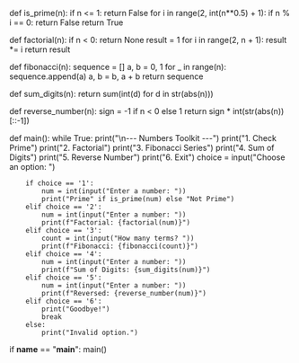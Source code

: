 def is_prime(n):
    if n <= 1:
        return False
    for i in range(2, int(n**0.5) + 1):
        if n % i == 0:
            return False
    return True

def factorial(n):
    if n < 0:
        return None
    result = 1
    for i in range(2, n + 1):
        result *= i
    return result

def fibonacci(n):
    sequence = []
    a, b = 0, 1
    for _ in range(n):
        sequence.append(a)
        a, b = b, a + b
    return sequence

def sum_digits(n):
    return sum(int(d) for d in str(abs(n)))

def reverse_number(n):
    sign = -1 if n < 0 else 1
    return sign * int(str(abs(n))[::-1])

def main():
    while True:
        print("\n--- Numbers Toolkit ---")
        print("1. Check Prime")
        print("2. Factorial")
        print("3. Fibonacci Series")
        print("4. Sum of Digits")
        print("5. Reverse Number")
        print("6. Exit")
        choice = input("Choose an option: ")

        if choice == '1':
            num = int(input("Enter a number: "))
            print("Prime" if is_prime(num) else "Not Prime")
        elif choice == '2':
            num = int(input("Enter a number: "))
            print(f"Factorial: {factorial(num)}")
        elif choice == '3':
            count = int(input("How many terms? "))
            print(f"Fibonacci: {fibonacci(count)}")
        elif choice == '4':
            num = int(input("Enter a number: "))
            print(f"Sum of Digits: {sum_digits(num)}")
        elif choice == '5':
            num = int(input("Enter a number: "))
            print(f"Reversed: {reverse_number(num)}")
        elif choice == '6':
            print("Goodbye!")
            break
        else:
            print("Invalid option.")

if __name__ == "__main__":
    main()
